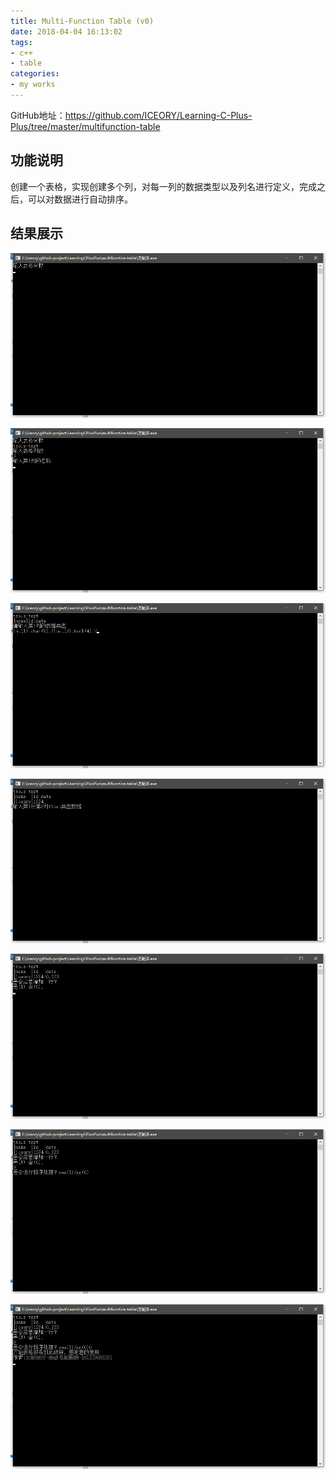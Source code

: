 ```yaml
---
title: Multi-Function Table (v0)
date: 2018-04-04 16:13:02
tags: 
- c++
- table
categories: 
- my works
---
```


GitHub地址：https://github.com/ICEORY/Learning-C-Plus-Plus/tree/master/multifunction-table

## 功能说明

创建一个表格，实现创建多个列，对每一列的数据类型以及列名进行定义，完成之后，可以对数据进行自动排序。
<!-- more -->

## 结果展示

![input_table_name](c-table-v0/input_table_name.png)

 

![input_column_num](c-table-v0/input_column_num.png)



![input_data_type](c-table-v0/input_data_type.png)

![input_data](c-table-v0/input_data.png)

![whether_add_row](c-table-v0/whether_add_row.png)

![whether_sort](c-table-v0/whether_sort.png)

![complete](c-table-v0/complete.png)

